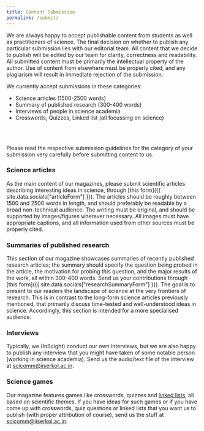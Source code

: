 ```yaml
---
title: Content Submission
permalink: /submit/
---
```


We are always happy to accept publishable content from students as well as practitioners of science. The final decision on whether to publish any particular submission lies with our editorial team. All content that we decide to publish will be edited by our team for clarity, correctness and readability. All submitted content must be primarily the intellectual property of the author. Use of content from elsewhere must be properly cited, and any plagiarism will result in immediate rejection of the submission. 

We currently accept submissions in these categories:
<br>
- Science articles (1500-2500 words)
- Summary of published research (300-400 words)
- Interviews of people in science academia
- Crosswords, Quizzes, Linked list (all focussing on science)
<br>
<br>

Please read the respective submission guidelines for the category of your submission very carefully before submitting content to us. 

### Science articles
As the main content of our magazines, please submit scientific articles describing interesting ideas in science, through [this form]({{ site.data.socials["articleForm"] }}). The articles should be roughly between 1500 and 2500 words in length, and should preferably be readable by a broad non-technical audience. The writing must be original, and should be supported by images/figures wherever necessary. All images must have appropriate captions, and all information used from other sources must be properly cited. 

### Summaries of published research
This section of our magazine showcases summaries of recently published research articles; the summary should specify the question being probed in the article, the motivation for probing this question, and the major results of the work, all within 300-400 words. Send us your contributions through [this form]({{ site.data.socials["researchSummaryForm"] }}). The goal is to present to our readers the landscape of science at the very frontiers of research. This is in contrast to the long-form science articles previously mentioned, that primarily discuss time-tested and well-understood ideas in science. Accordingly, this section is intended for a more specialised audience.

### Interviews
Typically, we (InScight) conduct our own interviews, but we are also happy to publish any interview that you might have taken of some notable person (working in science academia). Send us the audio/text file of the interview at [scicomm@iiserkol.ac.in](mailto:scicomm@iiserkol.ac.in).

### Science games
Our magazine features games like crosswords, quizzes and [linked lists](/games/), all based on scientific themes. If you have ideas for such games or if you have come up with crosswords, quiz questions or linked lists that you want us to publish (with proper attribution of course), send us the stuff at [scicomm@iiserkol.ac.in](mailto:scicomm@iiserkol.ac.in).
